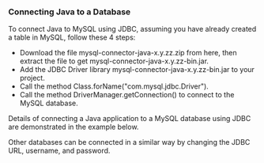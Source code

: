 ### Connecting Java to a Database

To connect Java to MySQL using JDBC, assuming you have already created a table in MySQL, follow these 4 steps:

- Download the file mysql-connector-java-x.y.zz.zip from here, then extract the file to get mysql-connector-java-x.y.zz-bin.jar.
- Add the JDBC Driver library mysql-connector-java-x.y.zz-bin.jar to your project.
- Call the method Class.forName("com.mysql.jdbc.Driver").
- Call the method DriverManager.getConnection() to connect to the MySQL database.

Details of connecting a Java application to a MySQL database using JDBC are demonstrated in the example below.

Other databases can be connected in a similar way by changing the JDBC URL, username, and password.

